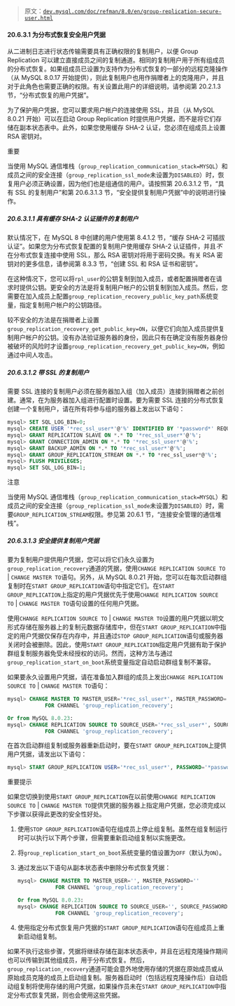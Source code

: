 > 原文：[`dev.mysql.com/doc/refman/8.0/en/group-replication-secure-user.html`](https://dev.mysql.com/doc/refman/8.0/en/group-replication-secure-user.html)

#### 20.6.3.1 为分布式恢复安全用户凭据

从二进制日志进行状态传输需要具有正确权限的复制用户，以便 Group Replication 可以建立直接成员之间的复制通道。相同的复制用户用于所有组成员的分布式恢复。如果组成员已设置为支持作为分布式恢复的一部分的远程克隆操作（从 MySQL 8.0.17 开始提供），则此复制用户也用作捐赠者上的克隆用户，并且对于此角色也需要正确的权限。有关设置此用户的详细说明，请参阅第 20.2.1.3 节，“分布式恢复的用户凭据”。

为了保护用户凭据，您可以要求用户帐户的连接使用 SSL，并且（从 MySQL 8.0.21 开始）可以在启动 Group Replication 时提供用户凭据，而不是将它们存储在副本状态表中。此外，如果您使用缓存 SHA-2 认证，您必须在组成员上设置 RSA 密钥对。

重要

当使用 MySQL 通信堆栈（`group_replication_communication_stack=MYSQL`）和成员之间的安全连接（`group_replication_ssl_mode`未设置为`DISABLED`）时，恢复用户必须正确设置，因为他们也是组通信的用户。请按照第 20.6.3.1.2 节，“具有 SSL 的复制用户”和第 20.6.3.1.3 节，“安全提供复制用户凭据”中的说明进行操作。

##### 20.6.3.1.1 具有缓存 SHA-2 认证插件的复制用户

默认情况下，在 MySQL 8 中创建的用户使用第 8.4.1.2 节，“缓存 SHA-2 可插拔认证”。如果您为分布式恢复配置的复制用户使用缓存 SHA-2 认证插件，并且*不*在分布式恢复连接中使用 SSL，那么 RSA 密钥对将用于密码交换。有关 RSA 密钥对的更多信息，请参阅第 8.3.3 节，“创建 SSL 和 RSA 证书和密钥”。

在这种情况下，您可以将`rpl_user`的公钥复制到加入成员，或者配置捐赠者在请求时提供公钥。更安全的方法是将复制用户帐户的公钥复制到加入成员。然后，您需要在加入成员上配置`group_replication_recovery_public_key_path`系统变量，指定复制用户帐户的公钥路径。

较不安全的方法是在捐赠者上设置`group_replication_recovery_get_public_key=ON`，以便它们向加入成员提供复制用户帐户的公钥。没有办法验证服务器的身份，因此只有在确定没有服务器身份被破坏的风险时才设置`group_replication_recovery_get_public_key=ON`，例如通过中间人攻击。

##### 20.6.3.1.2 带 SSL 的复制用户

需要 SSL 连接的复制用户必须在服务器加入组（加入成员）连接到捐赠者之前创建。通常，在为服务器加入组进行配置时设置。要为需要 SSL 连接的分布式恢复创建一个复制用户，请在所有将参与组的服务器上发出以下语句：

```sql
mysql> SET SQL_LOG_BIN=0;
mysql> CREATE USER '*rec_ssl_user*'@'%' IDENTIFIED BY '*password*' REQUIRE SSL;
mysql> GRANT REPLICATION SLAVE ON *.* TO '*rec_ssl_user*'@'%';
mysql> GRANT CONNECTION_ADMIN ON *.* TO '*rec_ssl_user*'@'%';
mysql> GRANT BACKUP_ADMIN ON *.* TO '*rec_ssl_user*'@'%';
mysql> GRANT GROUP_REPLICATION_STREAM ON *.* TO *rec_ssl_user*@'%';
mysql> FLUSH PRIVILEGES;
mysql> SET SQL_LOG_BIN=1;
```

注意

当使用 MySQL 通信堆栈（`group_replication_communication_stack=MYSQL`）和成员之间的安全连接（`group_replication_ssl_mode`未设置为`DISABLED`）时，需要`GROUP_REPLICATION_STREAM`权限。参见第 20.6.1 节，“连接安全管理的通信堆栈”。

##### 20.6.3.1.3 安全提供复制用户凭据

要为复制用户提供用户凭据，您可以将它们永久设置为`group_replication_recovery`通道的凭据，使用`CHANGE REPLICATION SOURCE TO` | `CHANGE MASTER TO`语句。另外，从 MySQL 8.0.21 开始，您可以在每次启动群组复制时在`START GROUP_REPLICATION`语句中指定它们。在`START GROUP_REPLICATION`上指定的用户凭据优先于使用`CHANGE REPLICATION SOURCE TO` | `CHANGE MASTER TO`语句设置的任何用户凭据。

使用`CHANGE REPLICATION SOURCE TO` | `CHANGE MASTER TO`设置的用户凭据以明文形式存储在服务器上的复制元数据存储库中，但在`START GROUP_REPLICATION`中指定的用户凭据仅保存在内存中，并且通过`STOP GROUP_REPLICATION`语句或服务器关闭时会被删除。因此，使用`START GROUP_REPLICATION`指定用户凭据有助于保护群组复制服务器免受未经授权的访问。然而，这种方法与通过`group_replication_start_on_boot`系统变量指定自动启动群组复制不兼容。

如果要永久设置用户凭据，请在准备加入群组的成员上发出`CHANGE REPLICATION SOURCE TO` | `CHANGE MASTER TO`语句：

```sql
mysql> CHANGE MASTER TO MASTER_USER='*rec_ssl_user*', MASTER_PASSWORD='*password*' 
            FOR CHANNEL 'group_replication_recovery';

Or from MySQL 8.0.23:
mysql> CHANGE REPLICATION SOURCE TO SOURCE_USER='*rec_ssl_user*', SOURCE_PASSWORD='*password*' 
            FOR CHANNEL 'group_replication_recovery';
```

在首次启动群组复制或服务器重新启动时，要在`START GROUP_REPLICATION`上提供用户凭据，请发出以下语句：

```sql
mysql> START GROUP_REPLICATION USER='*rec_ssl_user*', PASSWORD='*password*';
```

重要提示

如果您切换到使用`START GROUP_REPLICATION`在以前使用`CHANGE REPLICATION SOURCE TO` | `CHANGE MASTER TO`提供凭据的服务器上指定用户凭据，您必须完成以下步骤以获得此更改的安全性好处。

1.  使用`STOP GROUP_REPLICATION`语句在组成员上停止组复制。虽然在组复制运行时可以执行以下两个步骤，但需要重新启动组复制以实施更改。

1.  将`group_replication_start_on_boot`系统变量的值设置为`OFF`（默认为`ON`）。

1.  通过发出以下语句从副本状态表中删除分布式恢复凭据：

    ```sql
    mysql> CHANGE MASTER TO MASTER_USER='', MASTER_PASSWORD='' 
                FOR CHANNEL 'group_replication_recovery';

    Or from MySQL 8.0.23:
    mysql> CHANGE REPLICATION SOURCE TO SOURCE_USER='', SOURCE_PASSWORD='' 
                FOR CHANNEL 'group_replication_recovery';
    ```

1.  使用指定分布式恢复用户凭据的`START GROUP_REPLICATION`语句在组成员上重新启动组复制。

如果不执行这些步骤，凭据将继续存储在副本状态表中，并且在远程克隆操作期间也可以传输到其他组成员，用于分布式恢复。然后，`group_replication_recovery`通道可能会意外地使用存储的凭据在原始成员或从原始成员克隆的成员上启动组复制。服务器启动时（包括远程克隆操作后）自动启动组复制将使用存储的用户凭据，如果操作员未在`START GROUP_REPLICATION`中指定分布式恢复凭据，则也会使用这些凭据。
